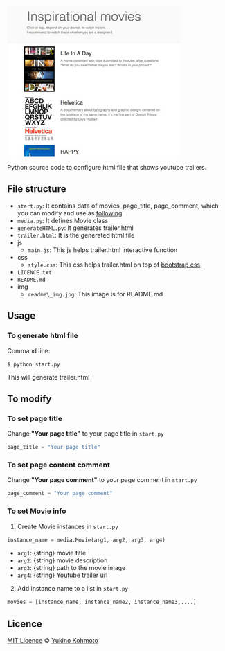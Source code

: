 ![screenshot of trailer.html](img/readme_img.jpg)

Python source code to configure html file that shows youtube trailers. 

## File structure
- `start.py`: It contains data of movies, page\_title, page\_comment, which 
	you can modify and use as [following](#to-set-movie-info).  
- `media.py`: It defines Movie class
- `generateHTML.py`: It generates trailer.html
- `trailer.html`: It is the generated html file
- js
  - `main.js`: This js helps trailer.html interactive function
- css
  - `style.css`: This css helps trailer.html on top of [bootstrap css](http://getbootstrap.com/css/)
- `LICENCE.txt`			
- `README.md`
- img
  - `readme\_img.jpg`: This image is for README.md

## Usage
### To generate html file 
Command line: 
```
$ python start.py
```
This will generate trailer.html

## To modify
### To set page title 
Change **"Your page title"** to your page title in `start.py`
```python
page_title = "Your page title"
```

### To set page content comment 
Change **"Your page comment"** to your page comment in `start.py`
```python
page_comment = "Your page comment"
```

### To set Movie info
1. Create Movie instances in `start.py`
```python
instance_name = media.Movie(arg1, arg2, arg3, arg4) 
```
- `arg1`: {string} movie title
- `arg2`: {string} movie description 
- `arg3`: {string} path to the movie image
- `arg4`: {string} Youtube trailer url 

2. Add instance name to a list in `start.py`
```python
movies = [instance_name, instance_name2, instance_name3,....]
```

## Licence
[MIT Licence](https://choosealicense.com/licenses/mit/) © [Yukino Kohmoto](http://yukinokoh.github.io/portfolio/)



